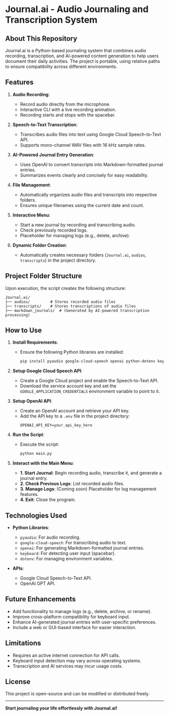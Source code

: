 
# Journal.ai - Audio Journaling and Transcription System

## About This Repository
Journal.ai is a Python-based journaling system that combines audio recording, transcription, and AI-powered content generation to help users document their daily activities. The project is portable, using relative paths to ensure compatibility across different environments.

## Features
1. **Audio Recording**:
   - Record audio directly from the microphone.
   - Interactive CLI with a live recording animation.
   - Recording starts and stops with the spacebar.

2. **Speech-to-Text Transcription**:
   - Transcribes audio files into text using Google Cloud Speech-to-Text API.
   - Supports mono-channel WAV files with 16 kHz sample rates.

3. **AI-Powered Journal Entry Generation**:
   - Uses OpenAI to convert transcripts into Markdown-formatted journal entries.
   - Summarizes events clearly and concisely for easy readability.

4. **File Management**:
   - Automatically organizes audio files and transcripts into respective folders.
   - Ensures unique filenames using the current date and count.

5. **Interactive Menu**:
   - Start a new journal by recording and transcribing audio.
   - Check previously recorded logs.
   - Placeholder for managing logs (e.g., delete, archive).

6. **Dynamic Folder Creation**:
   - Automatically creates necessary folders (`Journal.ai`, `audios`, `transcripts`) in the project directory.

## Project Folder Structure
Upon execution, the script creates the following structure:
```
Journal.ai/
├── audios/         # Stores recorded audio files
├── transcripts/    # Stores transcriptions of audio files
├── markdown_journals/  # (Generated by AI-powered transcription processing)
```

## How to Use
1. **Install Requirements**:
   - Ensure the following Python libraries are installed:
     ```bash
     pip install pyaudio google-cloud-speech openai python-dotenv keyboard
     ```

2. **Setup Google Cloud Speech API**:
   - Create a Google Cloud project and enable the Speech-to-Text API.
   - Download the service account key and set the `GOOGLE_APPLICATION_CREDENTIALS` environment variable to point to it.

3. **Setup OpenAI API**:
   - Create an OpenAI account and retrieve your API key.
   - Add the API key to a `.env` file in the project directory:
     ```
     OPENAI_API_KEY=your_api_key_here
     ```

4. **Run the Script**:
   - Execute the script:
     ```bash
     python main.py
     ```

5. **Interact with the Main Menu**:
   - **1. Start Journal**: Begin recording audio, transcribe it, and generate a journal entry.
   - **2. Check Previous Logs**: List recorded audio files.
   - **3. Manage Logs**: (Coming soon) Placeholder for log management features.
   - **4. Exit**: Close the program.

## Technologies Used
- **Python Libraries**:
  - `pyaudio`: For audio recording.
  - `google-cloud-speech`: For transcribing audio to text.
  - `openai`: For generating Markdown-formatted journal entries.
  - `keyboard`: For detecting user input (spacebar).
  - `dotenv`: For managing environment variables.

- **APIs**:
  - Google Cloud Speech-to-Text API.
  - OpenAI GPT API.

## Future Enhancements
- Add functionality to manage logs (e.g., delete, archive, or rename).
- Improve cross-platform compatibility for keyboard input.
- Enhance AI-generated journal entries with user-specific preferences.
- Include a web or GUI-based interface for easier interaction.

## Limitations
- Requires an active internet connection for API calls.
- Keyboard input detection may vary across operating systems.
- Transcription and AI services may incur usage costs.

## License
This project is open-source and can be modified or distributed freely.

---

**Start journaling your life effortlessly with Journal.ai!**
